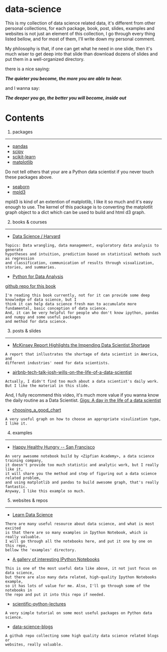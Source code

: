 # data-science
This is my collection of data science related data, it's different from other personal collections, for each package, book, post, slides, examples and websites is not just an element of this collection, I go through every thing listed bellow, and for most of them, I'll write down my personal comment.

My philosophy is that, if one can get what he need in one slide, then it's much wiser to get deep into that slide than download dozens of slides and put them in a well-organized directory.

there is a nice saying: 

***The quieter you become, the more you are able to hear.***

and I wanna say: 

***The deeper you go, the better you will become, inside out***




Contents
==

1. packages
---

- [pandas](pandas.pydata.org/)
- [scipy](www.scipy.org)
- [scikit-learn](scikit-learn.org)
- [matplotlib](matplotlib.org)

Do not tell others that your are a Python data scientist if you never touch these packages above.

- [seaborn](https://github.com/mwaskom/seaborn)
- [mpld3](http://mpld3.github.io/quickstart.html)

mpld3 is kind of an extention of matplotlib, I like it so much and it's easy enough to use. The kernel of this package is to converting the matplotlit graph object to a dict which can be used to build and html d3 graph.


2. books & courses
---

- [Data Science / Harvard](http://cs109.github.io/2014/pages/schedule.html)

```
Topics: Data wrangling, data management, exploratory data analysis to generate 
hypotheses and intuition, prediction based on statistical methods such as regression 
and classification, communication of results through visualization, stories, and summaries.
```

- [Python for Data Analysis](http://www.amazon.com/Python-Data-Analysis-Wrangling-IPython/dp/1449319793)

[github repo for this book](https://github.com/pydata/pydata-book)

```
I'm reading this book currently, not for it can provide some deep knowledge of data science, but I
think it can help data science fresh man to accumulate more fundamental, basic conception of data science.
And, it can be very helpful for people who don't know ipython, pandas and numpy and some useful packages
and method for data science.
```



3. posts & slides
---

- [McKinsey Report Highlights the Impending Data Scientist Shortage](http://blog.pivotal.io/pivotal/news-2/mckinsey-report-highlights-the-impending-data-scientist-shortage)

```
A report that inllustrates the shortage of data scientist in America, and 
different industries' need for data scientists.
```

- [airbnb-tech-talk-josh-wills-on-the-life-of-a-data-scientist](http://www.slideshare.net/naseemh/airbnb-tech-talk-josh-wills-on-the-life-of-a-data-scientist)

```
Actually, I didn't find too much about a data scientist's daily work. 
But I like the material in this slide.
```

And, I fully recommend this video, it's much more value if you wanna know the daily routine as a Data Scientist. [Gigs: A day in the life of a data scientist](https://www.youtube.com/watch?v=EaptTxhh6sM)

- [choosing_a_good_chart](http://extremepresentation.typepad.com/blog/files/choosing_a_good_chart.pdf)

```
A very useful graph on how to choose an appropriate visulization type, I like it.
```


4. examples
---

- [Happy Healthy Hungry -- San Francisco](http://nbviewer.ipython.org/github/Jay-Oh-eN/happy-healthy-hungry/blob/master/h3.ipynb)

```
An very awesome notebook build by <Zipfian Academy>, a data science training company, 
it doesn't provide too much statistic and analytic work, but I really like it, 
it will share you the method and step of figuring out a data science related problem, 
and using matplotlib and pandas to build awesome graph, that's really fantastic. 
Anyway, I like this example so much. 
```


5. websites & repos
---

- [Learn Data Science](http://nborwankar.github.io/LearnDataScience/)

```
There are many useful resource about data science, and what is most excited 
is that there are so many examples in Ipython Notebook, which is really valuable.
I will go through all the notebooks here, and put it one by one on this repo, 
bellow the 'examples' directory.
```
- [A gallery of interesting IPython Notebooks](https://github.com/ipython/ipython/wiki/A-gallery-of-interesting-IPython-Notebooks)

```
This is one of the most useful data like above, it not just focus on data science, 
but there are also many data related, high-quality Ipython Notebooks example,
so it has lots of value for me. Also, I'll go through some of the notebooks in 
the repo and put it into this repo if needed.
```

- [scientific-python-lectures](https://github.com/jrjohansson/scientific-python-lectures)

```
A very simple tutorial on some most useful packages on Python data science.
```

- [data-science-blogs](https://github.com/rushter/data-science-blogs)

```
A github repo collecting some high quality data science related blogs or
websites, really valuable.
```


